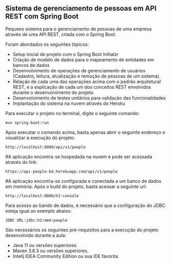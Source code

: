 <h2>Sistema de gerenciamento de pessoas em API REST com Spring Boot</h2>

Pequeno sistema para o gerenciamento de pessoas de uma empresa através de uma API REST, criada com o Spring Boot.

Foram abordados os seguintes tópicos:

* Setup inicial de projeto com o Spring Boot Initialzr 
* Criação de modelo de dados para o mapeamento de entidades em bancos de dados
* Desenvolvimento de operações de gerenciamento de usuários (Cadastro, leitura, atualização e remoção de pessoas de um sistema).
* Relação de cada uma das operações acima com o padrão arquitetural REST, e a explicação de cada um dos conceitos REST envolvidos durante o desenvolvimento do projeto.
* Desenvolvimento de testes unitários para validação das funcionalidades
* Implantação do sistema na nuvem através do Heroku

Para executar o projeto no terminal, digite o seguinte comando:

```shell script
mvn spring-boot:run 
```

Após executar o comando acima, basta apenas abrir o seguinte endereço e visualizar a execução do projeto:

```
http://localhost:8080/api/v1/people
```

#A aplicação encontra-se hospedada na nuvem e pode ser acessada através do link:

```
https://api-people-bd.herokuapp.com/api/v1/people
```

#A aplicação encontra-se configurada e conectada a um banco de dados em memória. Após o build do projeto, basta acessar a seguinte url:

```
http://localhost:8080/h2-console
```

Para acesso ao bando de dados, é necessário que a configuração do JDBC esteja igual ao exemplo abaixo:

```
JDBC URL:jdbc:h2:mem:people
```

São necessários os seguintes pré-requisitos para a execução do projeto desenvolvido durante a aula:

* Java 11 ou versões superiores.
* Maven 3.6.3 ou versões superiores.
* Intellj IDEA Community Edition ou sua IDE favorita.

